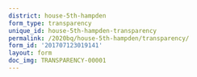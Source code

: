 ```yaml
---
district: house-5th-hampden
form_type: transparency
unique_id: house-5th-hampden-transparency
permalink: /2020bq/house-5th-hampden/transparency/
form_id: '201707123019141'
layout: form
doc_img: TRANSPARENCY-00001
---
```


